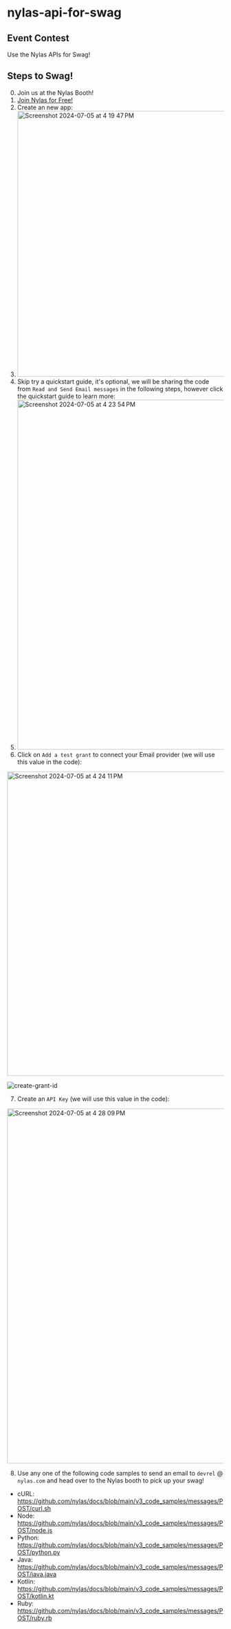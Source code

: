 # nylas-api-for-swag
## Event Contest
Use the Nylas APIs for Swag!

## Steps to Swag!
0. Join us at the Nylas Booth!
2. [Join Nylas for Free!](https://hubs.ly/Q02CgmYW0)
3. Create an new app:
4. <img width="618" alt="Screenshot 2024-07-05 at 4 19 47 PM" src="https://github.com/nylas-samples/nylas-api-for-swag/assets/553578/b3c23bc9-09fe-446e-bc3e-7b7cc774c6a0">
5. Skip try a quickstart guide, it's optional, we will be sharing the code from `Read and Send Email messages` in the following steps, however click the quickstart guide to learn more:
6. <img width="814" alt="Screenshot 2024-07-05 at 4 23 54 PM" src="https://github.com/nylas-samples/nylas-api-for-swag/assets/553578/0b056524-6b11-46ff-a662-2449569f30ca">
7. Click on `Add a test grant` to connect your Email provider (we will use this value in the code):

<img width="708" alt="Screenshot 2024-07-05 at 4 24 11 PM" src="https://github.com/nylas-samples/nylas-api-for-swag/assets/553578/1926c2e5-fae1-4242-95ca-ae74bf876321">

![create-grant-id](https://github.com/nylas-samples/nylas-api-for-swag/assets/553578/2159d91a-4fca-4832-a204-d19bb8d9ff4a)

7. Create an `API Key` (we will use this value in the code):
<img width="826" alt="Screenshot 2024-07-05 at 4 28 09 PM" src="https://github.com/nylas-samples/nylas-api-for-swag/assets/553578/7e57c32a-1a4b-40e4-bcc4-21cd5c9e66e6">

8. Use any one of the following code samples to send an email to `devrel` @ `nylas.com` and head over to the Nylas booth to pick up your swag!

- cURL: https://github.com/nylas/docs/blob/main/v3_code_samples/messages/POST/curl.sh
- Node: https://github.com/nylas/docs/blob/main/v3_code_samples/messages/POST/node.js
- Python: https://github.com/nylas/docs/blob/main/v3_code_samples/messages/POST/python.py
- Java: https://github.com/nylas/docs/blob/main/v3_code_samples/messages/POST/java.java
- Kotlin: https://github.com/nylas/docs/blob/main/v3_code_samples/messages/POST/kotlin.kt
- Ruby: https://github.com/nylas/docs/blob/main/v3_code_samples/messages/POST/ruby.rb
